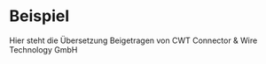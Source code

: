 # Beispiel

Hier steht die Übersetzung
<span class="text-muted contributed-by">Beigetragen von CWT Connector & Wire Technology GmbH</span>
